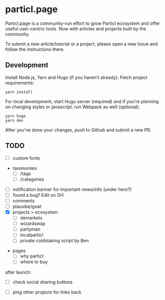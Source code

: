 # particl.page

Particl.page is a community-run effort to grow Particl ecosystem and offer useful user-centric tools. Now with articles and projects built by the community.

To submit a new article/tutorial or a project, please open a new Issue and follow the instructions there.


## Development

Install Node.js, Yarn and Hugo (if you haven't already). Fetch project requirements:

    yarn install

For local development, start Hugo server (required) and if you're planning on changing styles or javascript, run Webpack as well (optional):

    yarn hugo
    yarn dev

After you've done your changes, push to Github and submit a new PR.


## TODO

- [ ] custom fonts
- taxonomies
  - [ ] /tags
  - [ ] /categories
- [ ] notification banner for important news/info (under hero?)
- [ ] found a bug? Edit on GH
- [ ] comments
- [ ] plausibe/goat
- [x] projects > ecosystem
  - [ ] demarkets
  - [ ] wizardswap
  - [ ] partyman
  - [ ] localparticl
  - [ ] private coldstaking script by Ben
- pages
  - [ ] why particl
  - [ ] where to buy

after launch:
- [ ] check social sharing buttons
- [ ] ping other projects for links back

